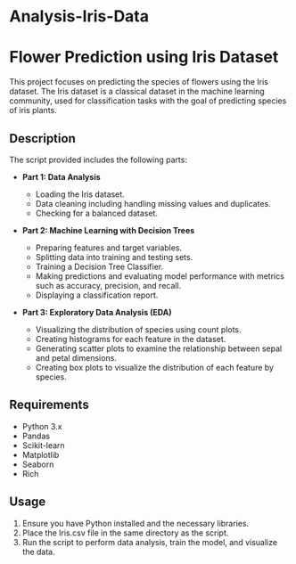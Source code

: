 # Analysis-Iris-Data

# Flower Prediction using Iris Dataset

This project focuses on predicting the species of flowers using the Iris dataset. The Iris dataset is a classical dataset in the machine learning community, used for classification tasks with the goal of predicting species of iris plants.

## Description

The script provided includes the following parts:

- **Part 1: Data Analysis**
  - Loading the Iris dataset.
  - Data cleaning including handling missing values and duplicates.
  - Checking for a balanced dataset.

- **Part 2: Machine Learning with Decision Trees**
  - Preparing features and target variables.
  - Splitting data into training and testing sets.
  - Training a Decision Tree Classifier.
  - Making predictions and evaluating model performance with metrics such as accuracy, precision, and recall.
  - Displaying a classification report.

- **Part 3: Exploratory Data Analysis (EDA)**
  - Visualizing the distribution of species using count plots.
  - Creating histograms for each feature in the dataset.
  - Generating scatter plots to examine the relationship between sepal and petal dimensions.
  - Creating box plots to visualize the distribution of each feature by species.

## Requirements

- Python 3.x
- Pandas
- Scikit-learn
- Matplotlib
- Seaborn
- Rich

## Usage

1. Ensure you have Python installed and the necessary libraries.
2. Place the Iris.csv file in the same directory as the script.
3. Run the script to perform data analysis, train the model, and visualize the data.
